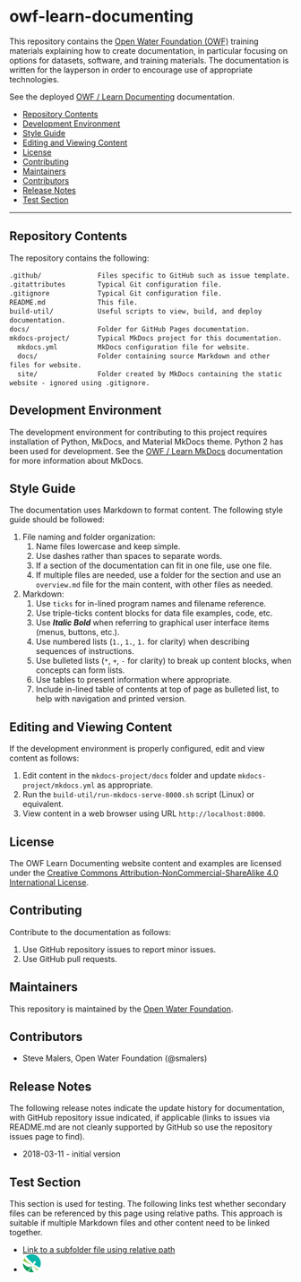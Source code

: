 # owf-learn-documenting #

This repository contains the [Open Water Foundation (OWF)](http://openwaterfoundation.org/) training materials
explaining how to create documentation,
in particular focusing on options for datasets, software, and training materials.
The documentation is written for the layperson in order to encourage use of appropriate technologies.

See the deployed [OWF / Learn Documenting](http://learn.openwaterfoundation.org/owf-learn-documenting/) documentation.

* [Repository Contents](#repository-contents)
* [Development Environment](#development-environment)
* [Style Guide](#style-guide)
* [Editing and Viewing Content](#editing-and-viewing-content)
* [License](#license)
* [Contributing](#contributing)
* [Maintainers](#maintainers)
* [Contributors](#contributors)
* [Release Notes](#release-notes)
* [Test Section](#test-section)

----

## Repository Contents ##

The repository contains the following:

```text
.github/              Files specific to GitHub such as issue template.
.gitattributes        Typical Git configuration file.
.gitignore            Typical Git configuration file.
README.md             This file.
build-util/           Useful scripts to view, build, and deploy documentation.
docs/                 Folder for GitHub Pages documentation.
mkdocs-project/       Typical MkDocs project for this documentation.
  mkdocs.yml          MkDocs configuration file for website.
  docs/               Folder containing source Markdown and other files for website.
  site/               Folder created by MkDocs containing the static website - ignored using .gitignore.

```

## Development Environment ##

The development environment for contributing to this project requires installation of Python, MkDocs, and Material MkDocs theme.
Python 2 has been used for development.  See the [OWF / Learn MkDocs](http://learn.openwaterfoundation.org/owf-learn-mkdocs/)
documentation for more information about MkDocs.

## Style Guide ##

The documentation uses Markdown to format content.  The following style guide should be followed:

1. File naming and folder organization:
	1. Name files lowercase and keep simple.
	2. Use dashes rather than spaces to separate words.
	3. If a section of the documentation can fit in one file, use one file.
	4. If multiple files are needed, use a folder for the section and use an `overview.md` file for the main content,
	with other files as needed.
2. Markdown:
	1. Use `ticks` for in-lined program names and filename reference.
	2. Use triple-ticks content blocks for data file examples, code, etc.
	3. Use ***Italic Bold*** when referring to graphical user interface items (menus, buttons, etc.).
	4. Use numbered lists (`1.`, `1.`, `1.` for clarity) when describing sequences of instructions.
	5. Use bulleted lists (`*`, `+`, `-` for clarity) to break up content blocks, when concepts can form lists. 
	6. Use tables to present information where appropriate.
	7. Include in-lined table of contents at top of page as bulleted list,
	to help with navigation and printed version.

## Editing and Viewing Content ##

If the development environment is properly configured, edit and view content as follows:

1. Edit content in the `mkdocs-project/docs` folder and update `mkdocs-project/mkdocs.yml` as appropriate.
2. Run the `build-util/run-mkdocs-serve-8000.sh` script (Linux) or equivalent.
3. View content in a web browser using URL `http://localhost:8000`.

## License ##

The OWF Learn Documenting website content and examples are licensed under the
[Creative Commons Attribution-NonCommercial-ShareAlike 4.0 International License](https://creativecommons.org/licenses/by-nc-sa/4.0).

## Contributing ##

Contribute to the documentation as follows:

1. Use GitHub repository issues to report minor issues.
2. Use GitHub pull requests.

## Maintainers ##

This repository is maintained by the [Open Water Foundation](http://openwaterfoundation.org/).

## Contributors ##

* Steve Malers, Open Water Foundation (@smalers)

## Release Notes ##

The following release notes indicate the update history for documentation, with GitHub repository issue indicated,
if applicable (links to issues via README.md are not cleanly supported by GitHub so use the repository issues page to find).

* 2018-03-11 - initial version

## Test Section ##

This section is used for testing.
The following links test whether secondary files can be referenced by this page using relative paths.
This approach is suitable if multiple Markdown files and other content need to be linked together.

* [Link to a subfolder file using relative path](README-docs/README2.md)
* ![Link to a subfolder image file using relative path](README-docs/OWF-Logo-Favicon-32x32.png)
